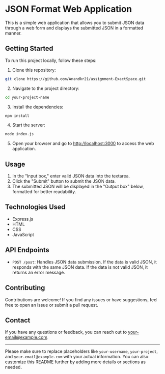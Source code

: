 
# JSON Format Web Application

This is a simple web application that allows you to submit JSON data through a web form and displays the submitted JSON in a formatted manner.

## Getting Started

To run this project locally, follow these steps:

1. Clone this repository:

```bash
git clone https://github.com/Anandkr21/assignment-ExactSpace.git
```

2. Navigate to the project directory:

```bash
cd your-project-name
```

3. Install the dependencies:

```bash
npm install
```

4. Start the server:

```bash
node index.js
```

5. Open your browser and go to [http://localhost:3000](http://localhost:3000) to access the web application.

## Usage

1. In the "Input box," enter valid JSON data into the textarea.
2. Click the "Submit" button to submit the JSON data.
3. The submitted JSON will be displayed in the "Output box" below, formatted for better readability.

## Technologies Used

- Express.js
- HTML
- CSS
- JavaScript

## API Endpoints

- `POST /post`: Handles JSON data submission. If the data is valid JSON, it responds with the same JSON data. If the data is not valid JSON, it returns an error message.

## Contributing

Contributions are welcome! If you find any issues or have suggestions, feel free to open an issue or submit a pull request.

## Contact

If you have any questions or feedback, you can reach out to [your-email@example.com](mailto:your-email@example.com).

---

Please make sure to replace placeholders like `your-username`, `your-project`, and `your-email@example.com` with your actual information. You can also customize this README further by adding more details or sections as needed.